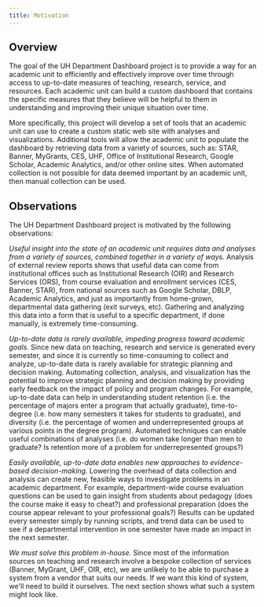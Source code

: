 ```yaml
---
title: Motivation
---
```


## Overview

The goal of the UH Department Dashboard project is to provide a way for an academic unit to efficiently and effectively improve over time through access to up-to-date measures of teaching, research, service, and resources. Each academic unit can build a custom dashboard that contains the specific measures that they believe will be helpful to them in understanding and improving their unique situation over time.

More specifically, this project will develop a set of tools that an academic unit can use to create a custom static web site with analyses and visualizations. Additional tools will allow the academic unit to populate the dashboard by retrieving data from a variety of sources, such as: STAR, Banner, MyGrants, CES, UHF, Office of Institutional Research, Google Scholar, Academic Analytics, and/or other online sites. When automated collection is not possible for data deemed important by an academic unit, then manual collection can be used.

## Observations

The UH Department Dashboard project is motivated by the following observations:

*Useful insight into the state of an academic unit requires data and analyses from a variety of sources, combined together in a variety of ways.* Analysis of external review reports shows that useful data can come from institutional offices such as Institutional Research (OIR) and Research Services (ORS), from course evaluation and enrollment services (CES, Banner, STAR), from national sources such as Google Scholar, DBLP, Academic Analytics, and just as importantly from home-grown, departmental data gathering (exit surveys, etc). Gathering and analyzing this data into a form that is useful to a specific department, if done manually, is extremely time-consuming.

*Up-to-date data is rarely available, impeding progress toward academic goals.* Since new data on teaching, research and service is generated every semester, and since it is currently so time-consuming to collect and analyze, up-to-date data is rarely available for strategic planning and decision making.  Automating collection, analysis, and visualization has the potential to improve strategic planning and decision making by providing early feedback on the impact of policy and program changes. For example, up-to-date data can help in understanding student retention (i.e. the percentage of majors enter a program that actually graduate), time-to-degree (i.e. how many semesters it takes for students to graduate), and diversity (i.e. the percentage of women and underrepresented groups at various points in the degree program).  Automated techniques can enable useful combinations of analyses (i.e. do women take longer than men to graduate?  Is retention more of a problem for underrepresented groups?)

*Easily available, up-to-date data enables new approaches to evidence-based decision-making.* Lowering the overhead of data collection and analysis can create new, feasible ways to investigate problems in an academic department. For example, department-wide course evaluation questions can be used to gain insight from students about pedagogy (does the course make it easy to cheat?) and professional preparation (does the course appear relevant to your professional goals?) Results can be updated every semester simply by running scripts, and trend data can be used to see if a departmental intervention in one semester have made an impact in the next semester.

*We must solve this problem in-house.* Since most of the information sources on teaching and research involve a bespoke collection of services (Banner, MyGrant, UHF, OIR, etc), we are unlikely to be able to purchase a system from a vendor that suits our needs. If we want this kind of system, we'll need to build it ourselves. The next section shows what such a system might look like.